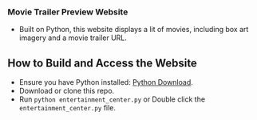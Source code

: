 
### Movie Trailer Preview Website
* Built on Python, this website displays a lit of movies, including box art imagery and a movie trailer URL.

## How to Build and Access the Website
* Ensure you have Python installed: [Python Download](https://www.python.org/downloads/).
* Download or clone this repo.
* Run `python entertainment_center.py` or Double click the `entertainment_center.py` file. 
